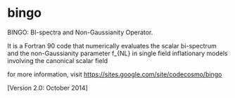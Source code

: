 # bingo
BINGO: BI-spectra and Non-Gaussianity Operator.

It is a Fortran 90 code that numerically evaluates the scalar bi-spectrum and the non-Gaussianity parameter f_{NL} in single field inflationary models involving the canonical scalar field

for more information, visit https://sites.google.com/site/codecosmo/bingo

[Version 2.0: October 2014]
